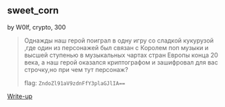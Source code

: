## sweet_corn
by W0lf, crypto, 300

> Однажды наш герой поиграл в одну игру со сладкой кукурузой ,где один из персонажей  был связан с Королем поп музыки и высшей ступенью в музыкальных чартах стран Европы конца 20 века, а наш герой оказался криптографом и зашифровал для вас строчку,но при чем тут персонаж?
>
>flag: `ZndoZl91aV9zdnFfY3plaGJlIA== `

[Write-up](WRITEUP.md)


